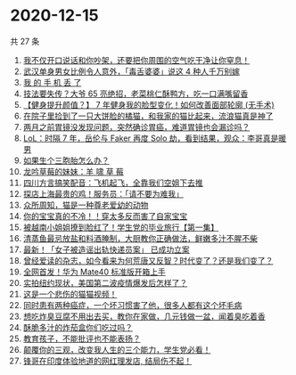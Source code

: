 # 2020-12-15

共 27 条

<!-- BEGIN ZHIHUVIDEO -->
<!-- 最后更新时间 Tue Dec 15 2020 17:07:36 GMT+0800 (CST) -->
1. [我不仅开口说话和你吵架，还要把你周围的空气吃干净让你窒息！](https://www.zhihu.com/zvideo/1321832212191662080)
1. [武汉单身男女比例令人意外，「毒舌婆婆」说这 4 种人千万别嫁](https://www.zhihu.com/zvideo/1321948600293421056)
1. [我 的 手 机 丢 了](https://www.zhihu.com/zvideo/1321850087853588480)
1. [技法要失传？大爷 65 亮绝招，老菜桃仁酥鸭方，吃一口满嘴留香](https://www.zhihu.com/zvideo/1320045001829801984)
1. [【健身提升颜值？】 7 年健身我的脸型变化！如何改善面部轮廓 (无手术)](https://www.zhihu.com/zvideo/1321861143841644544)
1. [在院子里捡到了一只大饼脸的橘猫，和我家的猫比起来，流浪猫真是神了](https://www.zhihu.com/zvideo/1321890483547979776)
1. [两月之前胃镜没发现问题，突然确诊胃癌，难道胃镜也会漏诊吗？](https://www.zhihu.com/zvideo/1321903876711227392)
1. [LoL：时隔 7 年，岳伦与 Faker 再度 Solo 劫，看到结果，观众：李哥真是暖男](https://www.zhihu.com/zvideo/1321877554849083392)
1. [如果生个三胞胎怎么办？](https://www.zhihu.com/zvideo/1321861281591410688)
1. [龙吟草莓的妹妹：羊 啸 草 莓](https://www.zhihu.com/zvideo/1321798788017455104)
1. [四川方言搞笑配音：飞机起飞，全靠我们空姐下去推](https://www.zhihu.com/zvideo/1321845598920945664)
1. [探店上海最贵的鸡！服务员：「请不要为难我」](https://www.zhihu.com/zvideo/1320783922339246080)
1. [众所周知，猫是一种尊老爱幼的动物](https://www.zhihu.com/zvideo/1321803804577386496)
1. [你的宝宝真的不冷！！穿太多反而害了自家宝宝](https://www.zhihu.com/zvideo/1321771718756052992)
1. [被越南小姐姐撩到脸红了！学生党的毕业旅行【第一集】](https://www.zhihu.com/zvideo/1321849836471934976)
1. [清蒸鱼最忌放盐和料酒腌制，大厨教你正确做法，鲜嫩多汁不腥不柴](https://www.zhihu.com/zvideo/1321829029319192576)
1. [最新！「女子被造谣出轨快递员案」 已成功立案](https://www.zhihu.com/zvideo/1321905127021248512)
1. [曾经爱读的杂志，如今看来为何荒唐又反智？时代变了？还是我们变了？](https://www.zhihu.com/zvideo/1321849476731019264)
1. [全网首发！华为 Mate40 标准版开箱上手](https://www.zhihu.com/zvideo/1321008667903000576)
1. [实拍纽约现状，美国第二波疫情爆发后怎样了？](https://www.zhihu.com/zvideo/1321787495927599104)
1. [这是一个悲伤的猫猫视频！](https://www.zhihu.com/zvideo/1321247327759962112)
1. [同时患有两种癌症，一个坏习惯害了他，很多人都有这个坏毛病](https://www.zhihu.com/zvideo/1321558924358217728)
1. [想吃炸臭豆腐不用出去买，教你在家做，几元钱做一盆，闻着臭吃着香](https://www.zhihu.com/zvideo/1321842321441124352)
1. [酥脆多汁的炸茄盒你们吃过吗？](https://www.zhihu.com/zvideo/1321868805996023808)
1. [教育孩子，不能批评也不能表扬？](https://www.zhihu.com/zvideo/1321517262722486272)
1. [颠覆你的三观，改变我人生的三个能力，学生党必看！](https://www.zhihu.com/zvideo/1321738554779508736)
1. [锋哥在印度体验地道的网红理发店, 结局伤不起！](https://www.zhihu.com/zvideo/1321878515709116416)
<!-- END ZHIHUVIDEO -->
